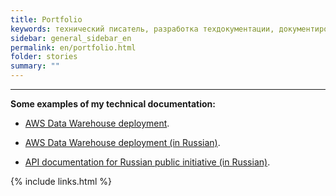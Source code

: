 ```yaml
---
title: Portfolio
keywords: технический писатель, разработка техдокументации, документирование API, технический писатель фриланс, технический писатель на подряд
sidebar: general_sidebar_en
permalink: en/portfolio.html
folder: stories
summary: ""
---
```


***

**Some examples of my technical documentation:**

- [AWS Data Warehouse deployment](https://techwritex.github.io/aws_docs_en/).

- [AWS Data Warehouse deployment (in Russian)](https://techwritex.github.io/aws_docs/).

- [API documentation for Russian public initiative (in Russian)](https://techwritex.github.io/roi_api/).


{% include links.html %}
